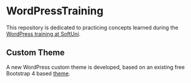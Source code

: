 # WordPressTraining
This repository is dedicated to practicing concepts learned during the [WordPress training at SoftUni](https://softuni.bg/trainings/4782/wordpress-for-developers-october-2024).

## Custom Theme
A new WordPress custom theme is developed, based on an existing free Bootstrap 4 based [theme](https://themewagon.com/themes/free-bootstrap-blogging-website-template-revolve/).
